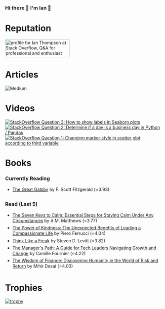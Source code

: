 ### Hi there 👋 I'm Ian 🙂

# Reputation
<a href="https://stackoverflow.com/users/6509519/ian-thompson"><img src="https://stackoverflow.com/users/flair/6509519.png?theme=dark" width="208" height="58" alt="profile for Ian Thompson at Stack Overflow, Q&amp;A for professional and enthusiast programmers" title="profile for Ian Thompson at Stack Overflow, Q&amp;A for professional and enthusiast programmers"></a>

# Articles
![Medium](https://github-read-medium-git-main.pahlevikun.vercel.app/latest?username=ianiat11&limit=6&theme=dracula)

# Videos
<!-- BEGIN YOUTUBE-CARDS -->
[![StackOverflow Question 3: How to show labels in Seaborn plots](https://ytcards.demolab.com/?id=QYfRsxFQ5lI&title=StackOverflow+Question+3%3A+How+to+show+labels+in+Seaborn+plots&lang=en&timestamp=1599508121&background_color=%230d1117&title_color=%23ffffff&stats_color=%23dedede&width=250 "StackOverflow Question 3: How to show labels in Seaborn plots")](https://www.youtube.com/watch?v=QYfRsxFQ5lI)
[![StackOverflow Question 2: Determine if a day is a business day in Python / Pandas](https://ytcards.demolab.com/?id=U9-vvk51-Ac&title=StackOverflow+Question+2%3A+Determine+if+a+day+is+a+business+day+in+Python+%2F+Pandas&lang=en&timestamp=1598928356&background_color=%230d1117&title_color=%23ffffff&stats_color=%23dedede&width=250 "StackOverflow Question 2: Determine if a day is a business day in Python / Pandas")](https://www.youtube.com/watch?v=U9-vvk51-Ac)
[![StackOverflow Question 1: Changing marker style in scatter plot according to third variable](https://ytcards.demolab.com/?id=KfXANG9X524&title=StackOverflow+Question+1%3A+Changing+marker+style+in+scatter+plot+according+to+third+variable&lang=en&timestamp=1598284234&background_color=%230d1117&title_color=%23ffffff&stats_color=%23dedede&width=250 "StackOverflow Question 1: Changing marker style in scatter plot according to third variable")](https://www.youtube.com/watch?v=KfXANG9X524)
<!-- END YOUTUBE-CARDS -->

# Books
### Currently Reading
<!-- GOODREADS-READING-LIST:START -->
- [The Great Gatsby](https://www.goodreads.com/review/show/5200184234?utm_medium=api&utm_source=rss) by F. Scott Fitzgerald (⭐️3.93)
<!-- GOODREADS-READING-LIST:END -->

### Read (Last 5)
<!-- GOODREADS-READ-LIST:START -->
- [The Seven Keys to Calm: Essential Steps for Staying Calm Under Any Circumstances](https://www.goodreads.com/review/show/5201677629?utm_medium=api&utm_source=rss) by A.M. Matthews (⭐️3.77)
- [The Power of Kindness: The Unexpected Benefits of Leading a Compassionate Life](https://www.goodreads.com/review/show/5201672028?utm_medium=api&utm_source=rss) by Piero Ferrucci (⭐️4.04)
- [Think Like a Freak](https://www.goodreads.com/review/show/5201668654?utm_medium=api&utm_source=rss) by Steven D. Levitt (⭐️3.82)
- [The Manager's Path: A Guide for Tech Leaders Navigating Growth and Change](https://www.goodreads.com/review/show/5201666297?utm_medium=api&utm_source=rss) by Camille Fournier (⭐️4.22)
- [The Wisdom of Finance: Discovering Humanity in the World of Risk and Return](https://www.goodreads.com/review/show/5201663607?utm_medium=api&utm_source=rss) by Mihir Desai (⭐️4.03)
<!-- GOODREADS-READ-LIST:END -->

# Trophies
[![trophy](https://github-profile-trophy.vercel.app/?username=it176131&theme=dracula)](https://github.com/ryo-ma/github-profile-trophy)

<!--
**it176131/it176131** is a ✨ _special_ ✨ repository because its `README.md` (this file) appears on your GitHub profile.

Here are some ideas to get you started:

- 🔭 I’m currently working on ...
- 🌱 I’m currently learning ...
- 👯 I’m looking to collaborate on ...
- 🤔 I’m looking for help with ...
- 💬 Ask me about ...
- 📫 How to reach me: ...
- 😄 Pronouns: ...
- ⚡ Fun fact: ...
-->
